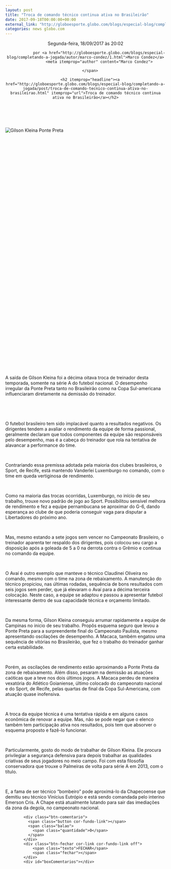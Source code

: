 ```yaml
---
layout: post
title: "Troca de comando técnico continua ativa no Brasileirão"
date: 2017-09-18T00:00:00+00:00
external_link: "http://globoesporte.globo.com/blogs/especial-blog/completando-a-jogada/post/troca-de-comando-tecnico-continua-ativa-no-brasileirao.html"
categories: news globo.com
---
```

<header>
        <time itemprop="datePublished" datetime="2017-09-18BRT20:Set"> Segunda-feira, 18/09/2017 às 20:02 </time>
        <span class="author">
            
                por <a href="http://globoesporte.globo.com/blogs/especial-blog/completando-a-jogada/autor/marco-condez/1.html">Marco Condez</a>
                <meta itemprop="author" content="Marco Condez">
            
        </span>

        <h2 itemprop="headline"><a href="http://globoesporte.globo.com/blogs/especial-blog/completando-a-jogada/post/troca-de-comando-tecnico-continua-ativa-no-brasileirao.html" itemprop="url">Troca de comando técnico continua ativa no Brasileirão</a></h2>

   </header>

&nbsp;

![Gilson Kleina Ponte Preta](http://s2.glbimg.com/U8_pxGWz2wK7CAKFEUo59pkSsfE=/620x470/smart/s.glbimg.com/es/ge/f/original/2017/08/13/img_9467.jpg)

&nbsp;

&nbsp;

&nbsp;

&nbsp;

&nbsp;

&nbsp;

&nbsp;

&nbsp;

&nbsp;

&nbsp;

&nbsp;

&nbsp;

&nbsp;

&nbsp;

&nbsp;

&nbsp;

&nbsp;

&nbsp;

&nbsp;

&nbsp;

&nbsp;

&nbsp;

&nbsp;

&nbsp;

A saída de Gilson Kleina foi a décima oitava troca de treinador desta temporada, somente na série A do futebol nacional. O desempenho irregular da Ponte Preta tanto no Brasileirão como na Copa Sul-americana influenciaram diretamente na demissão do treinador.

&nbsp;

&nbsp;

O futebol brasileiro tem sido implacável quanto a resultados negativos. Os dirigentes tendem a avaliar o rendimento da equipe de forma passional, geralmente declaram que todos componentes da equipe são responsáveis pelo desempenho, mas é a cabeça do treinador que rola na tentativa de alavancar a performance do time.

&nbsp;

Contrariando essa premissa adotada pela maioria dos clubes brasileiros, o Sport, de Recife, está mantendo Vanderlei Luxemburgo no comando, com o time em queda vertiginosa de rendimento.

&nbsp;

Como na maioria das trocas ocorridas, Luxemburgo, no início de seu trabalho, trouxe novo padrão de jogo ao Sport. Possibilitou sensível melhora de rendimento e fez a equipe pernambucana se aproximar do G-6, dando esperança ao clube de que poderia conseguir vaga para disputar a Libertadores do próximo ano.

&nbsp;

Mas, mesmo estando a sete jogos sem vencer no Campeonato Brasileiro, o treinador aparenta ter respaldo dos dirigentes, pois colocou seu cargo a disposição após a goleada de 5 a 0 na derrota contra o Grêmio e continua no comando da equipe.

&nbsp;

O Avaí é outro exemplo que manteve o técnico Claudinei Oliveira no comando, mesmo com o time na zona de rebaixamento. A manutenção do técnico propiciou, nas últimas rodadas, sequência de bons resultados com seis jogos sem perder, que já elevaram o Avaí para a décima terceira colocação. Neste caso, a equipe se adaptou e passou a apresentar futebol interessante dentro de sua capacidade técnica e orçamento limitado.

&nbsp;

Da mesma forma, Gilson Kleina conseguiu arrumar rapidamente a equipe de Campinas no inicio de seu trabalho. Propôs esquema seguro que levou a Ponte Preta para a surpreendente final do Campeonato Paulista, mesmo apresentando oscilações de desempenho. A Macaca, também engatou uma sequência de vitórias no Brasileirão, que fez o trabalho do treinador ganhar certa estabilidade.

&nbsp;

Porém, as oscilações de rendimento estão aproximando a Ponte Preta da zona de rebaixamento. Além disso, pesaram na demissão as atuações caóticas que a teve nos dois últimos jogos. A Macaca perdeu de maneira vexatória do Atlético Goianiense, último colocado do campeonato nacional e do Sport, de Recife, pelas quartas de final da Copa Sul-Americana, com atuação quase inofensiva.

&nbsp;

A troca da equipe técnica é uma tentativa rápida e em alguns casos econômica de renovar a equipe. Mas, não se pode negar que o elenco também tem participação ativa nos resultados, pois tem que absorver o esquema proposto e fazê-lo funcionar.

&nbsp;

Particularmente, gosto do modo de trabalhar de Gilson Kleina. Ele procura privilegiar a segurança defensiva para depois trabalhar as qualidades criativas de seus jogadores no meio campo. Foi com esta filosofia conservadora que trouxe o Palmeiras de volta para série A em 2013, com o título.

&nbsp;

E, a fama de ser técnico “bombeiro” pode aproximá-lo da Chapecoense que demitiu seu técnico Vinícius Eutrópio e está sendo comandada pelo interino Emerson Cris. A Chape está atualmente lutando para sair das imediações da zona da degola, no campeonato nacional.

<footer>
        <div class="share-bar" data-url="http://globoesporte.globo.com/blogs/especial-blog/completando-a-jogada/post/troca-de-comando-tecnico-continua-ativa-no-brasileirao.html" data-title="Troca de comando técnico continua ativa no Brasileirão" data-image-url="http://s2.glbimg.com/U8_pxGWz2wK7CAKFEUo59pkSsfE=/620x470/smart/s.glbimg.com/es/ge/f/original/2017/08/13/img_9467.jpg">
        </div>

        
            <div class="btn-comentario">
              <span class="button cor-fundo-link"></span>
              <span class="balao">
                <span class="quantidade">0</span>
              </span>
            </div>
            <div class="btn-fechar cor-link cor-fundo-link off">
                <span class="texto">FECHAR</span>
                <span class="fechar"></span>
            </div>
            <div id="boxComentarios"></div>
        
   </footer>
